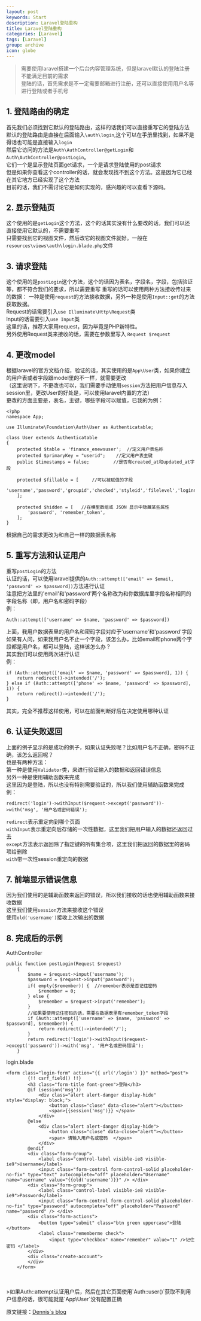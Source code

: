 ```yaml
---
layout: post
keywords: Start
description: Laravel登陆重构
title: Laravel登陆重构
categories: [Laravel]
tags: [Laravel]
group: archive
icon: globe
---
```




>需要使用laravel搭建一个后台内容管理系统，但是laravel默认的登陆注册不能满足目前的需求<br>
>登陆的话，首先需求是不一定需要邮箱进行注册，还可以直接使用用户名等进行登陆或者手机号

## 1. 登陆路由的确定
首先我们必须找到它默认的登陆路由，这样的话我们可以直接重写它的登陆方法<br>
默认的登陆路由是直接在后面输入`\auth\login`,这个可以在手册里找到，如果不是得话也可能是直接输入`login`<br>
然后它访问的方法是`Auth\AuthController@getLogin`和`Auth\AuthController@postLogin`。<br>
它们一个是显示登陆页面get请求，一个是请求登陆使用的post请求<br>
但是如果你查看这个controller的话，就会发现找不到这个方法。这是因为它已经在其它地方已经实现了这个方法<br>
目前的话，我们不需讨论它是如何实现的，感兴趣的可以查看下源码。

## 2. 显示登陆页
这个使用的是`getLogin`这个方法，这个的话其实没有什么要改的话，我们可以还直接使用它默认的，不需要重写<br>
只需要找到它的视图文件，然后改它的视图文件就好。一般在`resources\views\auth\login.blade.php`文件<br>

## 3. 请求登陆
这个使用的是`postLogin`这个方法，这个的话因为表名，字段名，字段，包括验证等，都不符合我们的要求，所以需要重写
重写的话可以使用两种方法接收传过来的数据：
一种是使用`request`的方法接收数据，另外一种是使用`Input::get`的方法获取数据。<br>
Request的话需要引入`use Illuminate\Http\Request`类<br>
Input的话需要引入`use Input`类<br>
这里的话，推荐大家用request，因为毕竟是PHP新特性。<br>
另外使用Request类来接收的话，需要在参数里写入 `Request $request`<br>


## 4. 更改model
根据laravel的官方文档介绍，验证的话，其实使用的是`App\User`类，如果你建立的用户表或者字段跟model里的不一样，就需要更改<br>
（这里说明下，不更改也可以，我们需要手动使用`session`方法把用户信息存入session里，更改User的好处是，可以使用laravel内置的方法）<br>
更改的方面主要是，表名，主键，哪些字段可以赋值，已我的为例：

    <?php
    namespace App;
    
    use Illuminate\Foundation\Auth\User as Authenticatable;
    
    class User extends Authenticatable
    {
        protected $table = 'finance_enewsuser';  //定义用户表名称
        protected $primaryKey = "userid";    //定义用户表主键
        public $timestamps = false;         //是否有created_at和updated_at字段

        protected $fillable = [     //可以被赋值的字段
            'username','password','groupid','checked','styleid','filelevel','loginnum','lasttime','lastip','truename','email','pretime','preip'
        ];
    
        protected $hidden = [   //在模型数组或 JSON 显示中隐藏某些属性
            'password', 'remember_token',
        ];
    }

根据自己的需求更改为和自己一样的数据表名称

## 5. 重写方法和认证用户
重写`postLogin`的方法<br>
认证的话，可以使用laravel提供的`Auth::attempt(['email' => $email, 'password' => $password])`方法进行认证<br>
注意把方法里的'email'和'password'两个名称改为和你数据库里字段名称相同的字段名称（即，用户名和密码字段）<br>
例：

    Auth::attempt(['username' => $name, 'password' => $password])

上面，我用户数据表里的用户名和密码字段对应于'username'和'password'字段<br>
如果有人问，如果我用户名不止一个字段，该怎么办，比如email和phone两个字段都是用户名，都可以登陆，这样该怎么办？<br>
其实我们可以使用两次进行认证<br>
例：
    
    if (Auth::attempt(['email' => $name, 'password' => $password], 1)) {
        return redirect()->intended('/');
    } else if (Auth::attempt(['phone' => $name, 'password' => $password], 1)) {
        return redirect()->intended('/');
    }

其实，完全不推荐这样使用，可以在前面判断好后在决定使用哪种认证


## 6. 认证失败返回
上面的例子显示的是成功的例子，如果认证失败呢？比如用户名不正确，密码不正确，该怎么返回呢？<br>
也是有两种方法：<br>
    第一种是使用`Validator`类，来进行验证输入的数据和返回错误信息<br>
    另外一种是使用辅助函数来完成<br>
这里因为是登陆，所以也没有特别需要验证的，所以我们使用辅助函数来完成<br>
例：

    redirect('login')->withInput($request->except('password'))->with('msg', '用户名或密码错误');

`redirect`表示重定向到哪个页面<br>
`withInput`表示重定向后存储的一次性数据，这里我们把用户输入的数据还返回过去<br>
`except`方法表示返回除了指定键的所有集合项，这里我们把返回的数据里的密码项给删除<br>
`with`带一次性session重定向的数据<br>

## 7. 前端显示错误信息
因为我们使用的是辅助函数来返回的错误，所以我们接收的话也使用辅助函数来接收数据<br>
这里我们使用`session`方法来接收这个错误<br>
使用`old('username')`接收上次输出的数据<br>


## 8. 完成后的示例
AuthController

    public function postLogin(Request $request)
        {
            $name = $request->input('username');
            $password = $request->input('password');
            if( empty($remember)) {  //remember表示是否记住密码
                $remember = 0;
            } else {
                $remember = $request->input('remember');
            }
            //如果要使用记住密码的话，需要在数据表里有remember_token字段
            if (Auth::attempt(['username' => $name, 'password' => $password], $remember)) {  
                return redirect()->intended('/');
            }
            return redirect('login')->withInput($request->except('password'))->with('msg', '用户名或密码错误');
        }

login.blade

    <form class="login-form" action="{{ url('/login') }}" method="post">
            {!! csrf_field() !!}
            <h3 class="form-title font-green">登陆</h3>
            @if (session('msg'))
                <div class="alert alert-danger display-hide"  style="display: block;">
                    <button class="close" data-close="alert"></button>
                    <span>{{session('msg')}} </span>
                </div>
            @else
                <div class="alert alert-danger display-hide">
                    <button class="close" data-close="alert"></button>
                    <span> 请输入用户名或密码  </span>
                </div>
            @endif
            <div class="form-group">
                <label class="control-label visible-ie8 visible-ie9">Username</label>
                <input class="form-control form-control-solid placeholder-no-fix" type="text" autocomplete="off" placeholder="Username" name="username" value="{{old('username')}}" /> </div>
            <div class="form-group">
                <label class="control-label visible-ie8 visible-ie9">Password</label>
                <input class="form-control form-control-solid placeholder-no-fix" type="password" autocomplete="off" placeholder="Password" name="password" /> </div>
            <div class="form-actions">
                <button type="submit" class="btn green uppercase">登陆</button>
                <label class="rememberme check">
                    <input type="checkbox" name="remember" value="1" />记住密码 </label>
            </div>
            <div class="create-account">
            </div>
        </form>
<br>
<br>
>如果Auth::attempt认证用户后，然后在其它页面使用`Auth::user()`获取不到用户信息的话，很可能就是`App\User`没有配置正确


原文链接：[Dennis`s blog](http://ukagaka.github.io/laravel/2016/07/31/laravel-log.html)